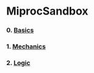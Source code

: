 # MiprocSandbox


### 0. [Basics](docs/MiprocSandbox/basic.md)
### 1. [Mechanics](docs/MiprocSandbox/mech.md)
### 2. [Logic](docs/MiprocSandbox/logic.md)
